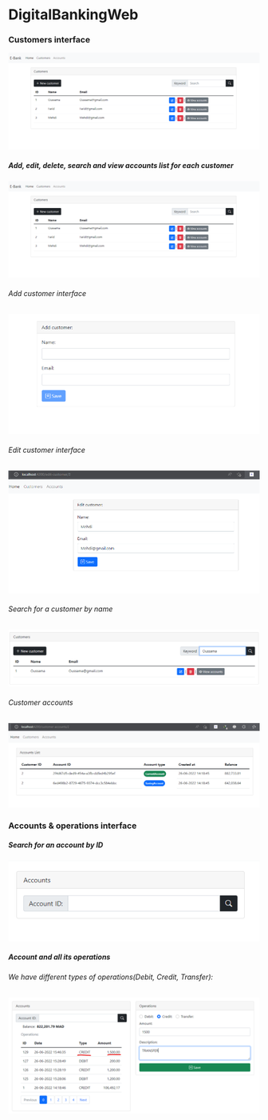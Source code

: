 # DigitalBankingWeb

<h3>Customers interface</h3>

<img src="screens/customers.png" >

<h5>Add, edit, delete, search and view accounts list for each customer</h5>
<img src="screens/customers.png" >

<h6>Add customer interface</h6>
<img src="screens/addcustomer.png" >

<h6>Edit customer interface</h6>
<img src="screens/editcustomer.png" >

<h6>Search for a customer by name</h6>
<img src="screens/searchcus.png" >

<h6>Customer accounts</h6>
<img src="screens/customeraccounts.png" >

<h3>Accounts & operations interface</h3>

<h5>Search for an account by ID</h5>

<img src="screens/searchInput.png" >

<h5>Account and all its operations</h5>

<h6>We have different types of operations(Debit, Credit, Transfer): </h6>
<img src="screens/operation.png" >
